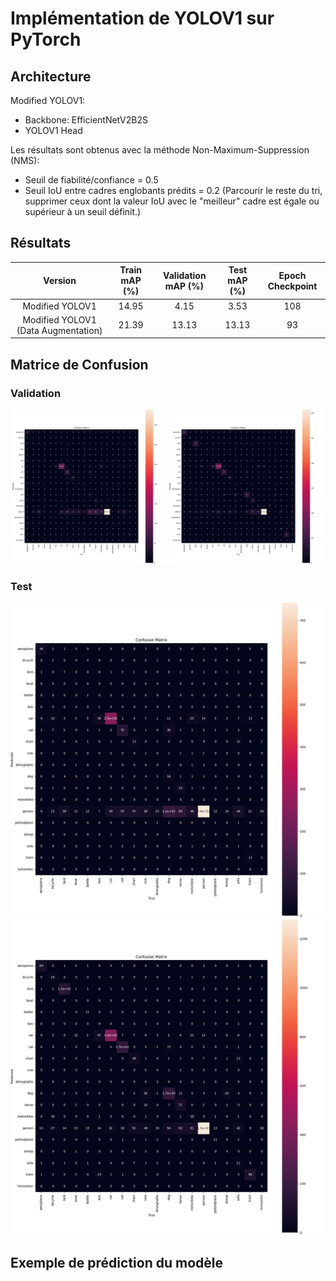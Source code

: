 # **Implémentation de YOLOV1 sur PyTorch**
## **Architecture**
Modified YOLOV1:
  -  Backbone: EfficientNetV2B2S
  -  YOLOV1 Head

Les résultats sont obtenus avec la méthode Non-Maximum-Suppression (NMS):
  - Seuil de fiabilité/confiance = 0.5
  - Seuil IoU entre cadres englobants prédits = 0.2 (Parcourir le reste du tri, supprimer ceux dont la valeur IoU avec le "meilleur" cadre est égale ou supérieur à un seuil définit.)

## **Résultats**
|Version                            | Train mAP (%)| Validation mAP (%)| Test mAP (%)| Epoch Checkpoint|
|:---:                              |:---:         |:---:              |:---:        |:---:            |
|Modified YOLOV1                    |14.95         |4.15               |3.53         |108              |
|Modified YOLOV1 (Data Augmentation)|21.39         |13.13              |13.13        |93               |

## **Matrice de Confusion**
### **Validation**
<p align="center">
  <img width = 49% height= 49% src="./Images/M_YOLOV1_Val_CM.png">
  <img width = 49% height= 49% src="./Images/M_YOLOV1_Data_Aug_Val_CM.png">
</p>

### **Test**
<p align="center">
  <img src="./Images/M_YOLOV1_Test_CM.png">
  <img src="./Images/M_YOLOV1_Data_Aug_Test_CM.png">
</p>

## **Exemple de prédiction du modèle**

